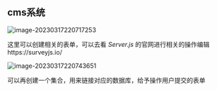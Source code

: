 ## cms系统



![image-20230317220717253](https://lice-1255683938.file.myqcloud.com/%E5%9B%BE%E5%BA%8A/image-20230317220717253.png)

这里可以创建相关的表单，可以去看 *Server.js* 的官网进行相关的操作编辑https://surveyjs.io/

![image-20230317220743651](https://lice-1255683938.file.myqcloud.com/%E5%9B%BE%E5%BA%8A/image-20230317220743651.png)

可以再创建一个集合，用来链接对应的数据库，给予操作用户提交的表单